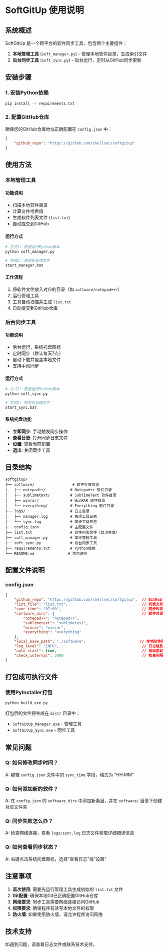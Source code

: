 # SoftGitUp 使用说明

## 系统概述

SoftGitUp 是一个跨平台的软件同步工具，包含两个主要组件：

1. **本地管理工具** (`soft_manager.py`) - 管理本地软件目录，生成索引文件
2. **后台同步工具** (`soft_sync.py`) - 后台运行，定时从GitHub同步更新

## 安装步骤

### 1. 安装Python依赖
```bash
pip install -r requirements.txt
```

### 2. 配置GitHub仓库
确保您的GitHub仓库地址正确配置在 `config.json` 中：
```json
{
    "github_repo": "https://github.com/shellsec/softgitup"
}
```

## 使用方法

### 本地管理工具

#### 功能说明
- 扫描本地软件目录
- 计算文件哈希值
- 生成软件列表文件 (`list.txt`)
- 自动提交到GitHub

#### 运行方式
```bash
# 方式1: 直接运行Python脚本
python soft_manager.py

# 方式2: 使用批处理文件
start_manager.bat
```

#### 工作流程
1. 将软件文件放入对应的目录（如 `software/notepad++/`）
2. 运行管理工具
3. 工具自动扫描并生成 `list.txt`
4. 自动提交到GitHub仓库

### 后台同步工具

#### 功能说明
- 后台运行，系统托盘图标
- 定时同步（默认每天7点）
- 自动下载并覆盖本地文件
- 支持手动同步

#### 运行方式
```bash
# 方式1: 直接运行Python脚本
python soft_sync.py

# 方式2: 使用批处理文件
start_sync.bat
```

#### 系统托盘功能
- **立即同步**: 手动触发同步操作
- **查看日志**: 打开同步日志文件
- **设置**: 查看当前配置
- **退出**: 关闭同步工具

## 目录结构

```
softgitup/
├── software/                 # 软件存放目录
│   ├── notepad++/           # Notepad++ 软件目录
│   ├── sublimetext/         # SublimeText 软件目录
│   ├── winrar/              # WinRAR 软件目录
│   └── everything/          # Everything 软件目录
├── logs/                    # 日志目录
│   ├── manager.log          # 管理工具日志
│   └── sync.log             # 同步工具日志
├── config.json              # 主配置文件
├── list.txt                 # 软件列表文件（自动生成）
├── soft_manager.py          # 本地管理工具
├── soft_sync.py             # 后台同步工具
├── requirements.txt         # Python依赖
└── README.md               # 项目说明
```

## 配置文件说明

### config.json
```json
{
    "github_repo": "https://github.com/shellsec/softgitup",  // GitHub仓库地址
    "list_file": "list.txt",                                 // 列表文件名
    "sync_time": "07:00",                                    // 同步时间
    "software_dirs": {                                       // 软件目录配置
        "notepad++": "notepad++",
        "sublimetext": "sublimetext",
        "winrar": "winrar",
        "everything": "everything"
    },
    "local_base_path": "./software",                        // 本地软件路径
    "log_level": "INFO",                                     // 日志级别
    "auto_start": true,                                      // 自动启动
    "check_interval": 3600                                   // 检查间隔（秒）
}
```

## 打包成可执行文件

### 使用PyInstaller打包
```bash
python build_exe.py
```

打包后的文件将生成在 `dist/` 目录中：
- `SoftGitUp_Manager.exe` - 管理工具
- `SoftGitUp_Sync.exe` - 同步工具

## 常见问题

### Q: 如何修改同步时间？
A: 编辑 `config.json` 文件中的 `sync_time` 字段，格式为 "HH:MM"

### Q: 如何添加新的软件？
A: 在 `config.json` 的 `software_dirs` 中添加新条目，并在 `software/` 目录下创建对应文件夹

### Q: 同步失败怎么办？
A: 检查网络连接，查看 `logs/sync.log` 日志文件获取详细错误信息

### Q: 如何查看同步状态？
A: 右键点击系统托盘图标，选择"查看日志"或"设置"

## 注意事项

1. **首次使用**: 需要先运行管理工具生成初始的 `list.txt` 文件
2. **Git配置**: 确保本地Git已正确配置GitHub仓库
3. **网络要求**: 同步工具需要网络连接访问GitHub
4. **权限要求**: 确保程序有读写本地文件的权限
5. **防火墙**: 如果使用防火墙，请允许程序访问网络

## 技术支持

如遇到问题，请查看日志文件或联系技术支持。 